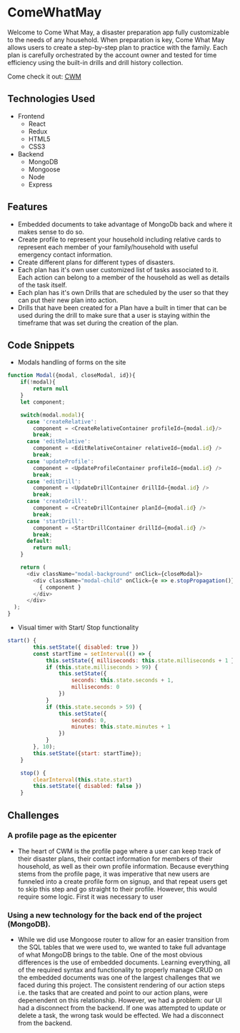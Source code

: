 # ComeWhatMay

Welcome to Come What May, a disaster preparation app fully customizable to the needs of any household. When preparation is key, Come What May allows users to create a step-by-step plan to practice with the family. Each plan is carefully orchestrated by the account owner and tested for time efficiency using the built-in drills and drill history collection.  

Come check it out: [CWM](http://come-what-may.herokuapp.com/#/)

## Technologies Used

* Frontend
  * React
  * Redux
  * HTML5
  * CSS3
* Backend
  * MongoDB
  * Mongoose
  * Node
  * Express

## Features
* Embedded documents to take advantage of MongoDb back and where it makes sense to do so.
* Create profile to represent your household including relative cards to represent each member of your family/household with useful emergency contact information.
* Create different plans for different types of disasters.
* Each plan has it's own user customized list of tasks associated to it. Each action can belong to a member of the household as well as details of the task itself.
* Each plan has it's own Drills that are scheduled by the user so that they can put their new plan into action.
* Drills that have been created for a Plan have a built in timer that can be used during the drill to make sure that a user is staying within the timeframe that was set during the creation of the plan.

## Code Snippets
* Modals handling of forms on the site 
```javascript
function Modal({modal, closeModal, id}){
    if(!modal){
        return null
    }
    let component; 

    switch(modal.modal){
      case 'createRelative':
        component = <CreateRelativeContainer profileId={modal.id}/>
        break;
      case 'editRelative':
        component = <EditRelativeContainer relativeId={modal.id} />
        break;
      case 'updateProfile':
        component = <UpdateProfileContainer profileId={modal.id} />
        break;
      case 'editDrill':
        component = <UpdateDrillContainer drillId={modal.id} />
        break;
      case 'createDrill':
        component = <CreateDrillContainer planId={modal.id} />
        break;
      case 'startDrill':
        component = <StartDrillContainer drillId={modal.id} />
        break;
      default: 
        return null;
    }

    return (
      <div className="modal-background" onClick={closeModal}>
        <div className="modal-child" onClick={e => e.stopPropagation()}>
          { component }
        </div>
      </div>
  );
}
```
* Visual timer with Start/ Stop functionality
```javascript
start() {
        this.setState({ disabled: true })
        const startTime = setInterval(() => {
            this.setState({ milliseconds: this.state.milliseconds + 1 })
            if (this.state.milliseconds > 99) {
                this.setState({
                    seconds: this.state.seconds + 1,
                    milliseconds: 0
                })
            }
            if (this.state.seconds > 59) {
                this.setState({
                    seconds: 0,
                    minutes: this.state.minutes + 1
                })
            }
        }, 10);
        this.setState({start: startTime});
    }

    stop() {
        clearInterval(this.state.start)
        this.setState({ disabled: false })
    }

```

## Challenges
### A profile page as the epicenter
* The heart of CWM is the profile page where a user can keep track of their disaster plans, their contact information for members of their household, as well as their own profile information. Because everything stems from the profile page, it was imperative that new users are funneled into a create profile form on signup, and that repeat users get to skip this step and go straight to their profile. However, this would require some logic. First it was necessary to user 

### Using a new technology for the back end of the project (MongoDB). 
* While we did use Mongoose router to allow for an easier transition from the SQL tables that we were used to, we wanted to take full advantage of what MongoDB brings to the table. One of the most obvious differences is the use of embedded documents. Learning everything, all of the required syntax and functionality to properly manage CRUD on the embedded documents was one of the largest challenges that we faced during this project. The consistent rendering of our action steps i.e. the tasks that are created and point to our action plans, were depenendent on this relationship. However, we had a problem: our UI had a disconnect from the backend. If one was attempted to update or delete a task, the wrong task would be effected. We had a disconnect from the backend.

